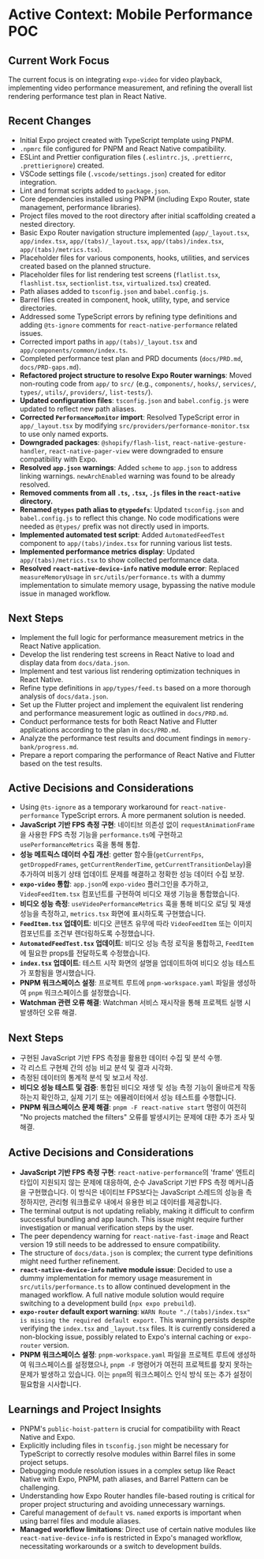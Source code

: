 # Active Context: Mobile Performance POC

## Current Work Focus

The current focus is on integrating `expo-video` for video playback, implementing video performance measurement, and refining the overall list rendering performance test plan in React Native.

## Recent Changes

- Initial Expo project created with TypeScript template using PNPM.
- `.npmrc` file configured for PNPM and React Native compatibility.
- ESLint and Prettier configuration files (`.eslintrc.js`, `.prettierrc`, `.prettierignore`) created.
- VSCode settings file (`.vscode/settings.json`) created for editor integration.
- Lint and format scripts added to `package.json`.
- Core dependencies installed using PNPM (including Expo Router, state management, performance libraries).
- Project files moved to the root directory after initial scaffolding created a nested directory.
- Basic Expo Router navigation structure implemented (`app/_layout.tsx`, `app/index.tsx`, `app/(tabs)/_layout.tsx`, `app/(tabs)/index.tsx`, `app/(tabs)/metrics.tsx`).
- Placeholder files for various components, hooks, utilities, and services created based on the planned structure.
- Placeholder files for list rendering test screens (`flatlist.tsx`, `flashlist.tsx`, `sectionlist.tsx`, `virtualized.tsx`) created.
- Path aliases added to `tsconfig.json` and `babel.config.js`.
- Barrel files created in component, hook, utility, type, and service directories.
- Addressed some TypeScript errors by refining type definitions and adding `@ts-ignore` comments for `react-native-performance` related issues.
- Corrected import paths in `app/(tabs)/_layout.tsx` and `app/components/common/index.ts`.
- Completed performance test plan and PRD documents (`docs/PRD.md`, `docs/PRD-gaps.md`).
- **Refactored project structure to resolve Expo Router warnings**: Moved non-routing code from `app/` to `src/` (e.g., `components/`, `hooks/`, `services/`, `types/`, `utils/`, `providers/`, `list-tests/`).
- **Updated configuration files**: `tsconfig.json` and `babel.config.js` were updated to reflect new path aliases.
- **Corrected `PerformanceMonitor` import**: Resolved TypeScript error in `app/_layout.tsx` by modifying `src/providers/performance-monitor.tsx` to use only named exports.
- **Downgraded packages**: `@shopify/flash-list`, `react-native-gesture-handler`, `react-native-pager-view` were downgraded to ensure compatibility with Expo.
- **Resolved `app.json` warnings**: Added `scheme` to `app.json` to address linking warnings. `newArchEnabled` warning was found to be already resolved.
- **Removed comments from all `.ts`, `.tsx`, `.js` files in the `react-native` directory.**
- **Renamed `@types` path alias to `@typedefs`**: Updated `tsconfig.json` and `babel.config.js` to reflect this change. No code modifications were needed as `@types/` prefix was not directly used in imports.
- **Implemented automated test script**: Added `AutomatedFeedTest` component to `app/(tabs)/index.tsx` for running various list tests.
- **Implemented performance metrics display**: Updated `app/(tabs)/metrics.tsx` to show collected performance data.
- **Resolved `react-native-device-info` native module error**: Replaced `measureMemoryUsage` in `src/utils/performance.ts` with a dummy implementation to simulate memory usage, bypassing the native module issue in managed workflow.

## Next Steps

- Implement the full logic for performance measurement metrics in the React Native application.
- Develop the list rendering test screens in React Native to load and display data from `docs/data.json`.
- Implement and test various list rendering optimization techniques in React Native.
- Refine type definitions in `app/types/feed.ts` based on a more thorough analysis of `docs/data.json`.
- Set up the Flutter project and implement the equivalent list rendering and performance measurement logic as outlined in `docs/PRD.md`.
- Conduct performance tests for both React Native and Flutter applications according to the plan in `docs/PRD.md`.
- Analyze the performance test results and document findings in `memory-bank/progress.md`.
- Prepare a report comparing the performance of React Native and Flutter based on the test results.

## Active Decisions and Considerations

- Using `@ts-ignore` as a temporary workaround for `react-native-performance` TypeScript errors. A more permanent solution is needed.
- **JavaScript 기반 FPS 측정 구현**: 네이티브 의존성 없이 `requestAnimationFrame`을 사용한 FPS 측정 기능을 `performance.ts`에 구현하고 `usePerformanceMetrics` 훅을 통해 통합.
- **성능 메트릭스 데이터 수집 개선**: getter 함수들(`getCurrentFps`, `getDroppedFrames`, `getCurrentRenderTime`, `getCurrentTransitionDelay`)을 추가하여 비동기 상태 업데이트 문제를 해결하고 정확한 성능 데이터 수집 보장.
- **`expo-video` 통합**: `app.json`에 `expo-video` 플러그인을 추가하고, `VideoFeedItem.tsx` 컴포넌트를 구현하여 비디오 재생 기능을 통합했습니다.
- **비디오 성능 측정**: `useVideoPerformanceMetrics` 훅을 통해 비디오 로딩 및 재생 성능을 측정하고, `metrics.tsx` 화면에 표시하도록 구현했습니다.
- **`FeedItem.tsx` 업데이트**: 비디오 콘텐츠 유무에 따라 `VideoFeedItem` 또는 이미지 컴포넌트를 조건부 렌더링하도록 수정했습니다.
- **`AutomatedFeedTest.tsx` 업데이트**: 비디오 성능 측정 로직을 통합하고, `FeedItem`에 필요한 props를 전달하도록 수정했습니다.
- **`index.tsx` 업데이트**: 테스트 시작 화면의 설명을 업데이트하여 비디오 성능 테스트가 포함됨을 명시했습니다.
- **PNPM 워크스페이스 설정**: 프로젝트 루트에 `pnpm-workspace.yaml` 파일을 생성하여 `pnpm` 워크스페이스를 설정했습니다.
- **Watchman 관련 오류 해결**: Watchman 서비스 재시작을 통해 프로젝트 실행 시 발생하던 오류 해결.

## Next Steps

- 구현된 JavaScript 기반 FPS 측정을 활용한 데이터 수집 및 분석 수행.
- 각 리스트 구현체 간의 성능 비교 분석 및 결과 시각화.
- 측정된 데이터의 통계적 분석 및 보고서 작성.
- **비디오 성능 테스트 및 검증**: 통합된 비디오 재생 및 성능 측정 기능이 올바르게 작동하는지 확인하고, 실제 기기 또는 에뮬레이터에서 성능 테스트를 수행합니다.
- **PNPM 워크스페이스 문제 해결**: `pnpm -F react-native start` 명령이 여전히 "No projects matched the filters" 오류를 발생시키는 문제에 대한 추가 조사 및 해결.

## Active Decisions and Considerations

- **JavaScript 기반 FPS 측정 구현**: `react-native-performance`의 'frame' 엔트리 타입이 지원되지 않는 문제에 대응하여, 순수 JavaScript 기반 FPS 측정 메커니즘을 구현했습니다. 이 방식은 네이티브 FPS보다는 JavaScript 스레드의 성능을 측정하지만, 관리형 워크플로우 내에서 유용한 비교 데이터를 제공합니다.
- The terminal output is not updating reliably, making it difficult to confirm successful bundling and app launch. This issue might require further investigation or manual verification steps by the user.
- The peer dependency warning for `react-native-fast-image` and React version 19 still needs to be addressed to ensure compatibility.
- The structure of `docs/data.json` is complex; the current type definitions might need further refinement.
- **`react-native-device-info` native module issue**: Decided to use a dummy implementation for memory usage measurement in `src/utils/performance.ts` to allow continued development in the managed workflow. A full native module solution would require switching to a development build (`npx expo prebuild`).
- **`expo-router` default export warning**: `WARN Route "./(tabs)/index.tsx" is missing the required default export.` This warning persists despite verifying the `index.tsx` and `_layout.tsx` files. It is currently considered a non-blocking issue, possibly related to Expo's internal caching or `expo-router` version.
- **PNPM 워크스페이스 설정**: `pnpm-workspace.yaml` 파일을 프로젝트 루트에 생성하여 워크스페이스를 설정했으나, `pnpm -F` 명령어가 여전히 프로젝트를 찾지 못하는 문제가 발생하고 있습니다. 이는 `pnpm`의 워크스페이스 인식 방식 또는 추가 설정이 필요함을 시사합니다.

## Learnings and Project Insights

- PNPM's `public-hoist-pattern` is crucial for compatibility with React Native and Expo.
- Explicitly including files in `tsconfig.json` might be necessary for TypeScript to correctly resolve modules within Barrel files in some project setups.
- Debugging module resolution issues in a complex setup like React Native with Expo, PNPM, path aliases, and Barrel Pattern can be challenging.
- Understanding how Expo Router handles file-based routing is critical for proper project structuring and avoiding unnecessary warnings.
- Careful management of `default` vs. `named` exports is important when using barrel files and module aliases.
- **Managed workflow limitations**: Direct use of certain native modules like `react-native-device-info` is restricted in Expo's managed workflow, necessitating workarounds or a switch to development builds.
